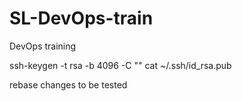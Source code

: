# SL-DevOps-train
DevOps training

ssh-keygen -t rsa -b 4096 -C "<mailid>" 
cat ~/.ssh/id_rsa.pub


rebase changes to be tested
